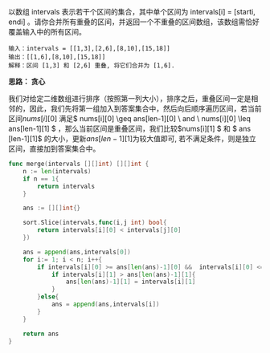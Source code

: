 以数组 intervals 表示若干个区间的集合，其中单个区间为 intervals[i] = [starti, endi] 。请你合并所有重叠的区间，并返回一个不重叠的区间数组，该数组需恰好覆盖输入中的所有区间。



```
输入：intervals = [[1,3],[2,6],[8,10],[15,18]]
输出：[[1,6],[8,10],[15,18]]
解释：区间 [1,3] 和 [2,6] 重叠, 将它们合并为 [1,6].
```



<b>思路： 贪心</b>

我们对给定二维数组进行排序（按照第一列大小），排序之后，重叠区间一定是相邻的，因此，我们先将第一组加入到答案集合中，然后向后顺序遍历区间，若当前区间$nums[i][0]$ 满足$ nums[i][0] \geq ans[len-1][0] \ and \ nums[i][0] \leq ans[len-1][1]  $ ，那么当前区间是重叠区间，我们比较$nums[i][1] $ 和 $ ans [len-1][1]$ 的大小，更新$ans[len-1][1]$为较大值即可, 若不满足条件，则是独立区间，直接加到答案集合中。

```go
func merge(intervals [][]int) [][]int {
    n := len(intervals)
    if n == 1{
        return intervals
    }

    ans := [][]int{}

    sort.Slice(intervals,func(i,j int) bool{
		return intervals[i][0] < intervals[j][0]
	})

    ans = append(ans,intervals[0])
    for i:= 1; i < n; i++{
        if intervals[i][0] >= ans[len(ans)-1][0] &&  intervals[i][0] <= ans[len(ans)-1][1] {
            if intervals[i][1] > ans[len(ans)-1][1]{
                ans[len(ans)-1][1] = intervals[i][1]
            }
        }else{
            ans = append(ans,intervals[i])
        }
    }

    return ans
}
```

